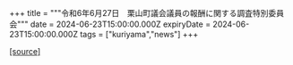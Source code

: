 +++
title = """令和6年6月27日　栗山町議会議員の報酬に関する調査特別委員会"""
date = 2024-06-23T15:00:00.000Z
expiryDate = 2024-06-23T15:00:00.000Z
tags = ["kuriyama","news"]
+++


[[source]](https://www.town.kuriyama.hokkaido.jp/site/gikai/27741.html)
